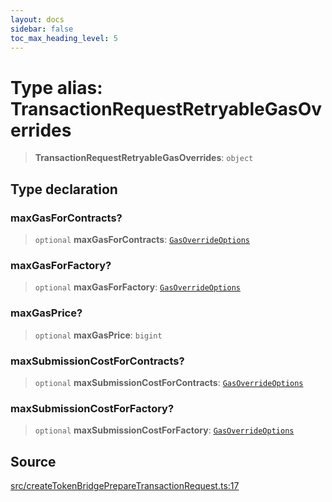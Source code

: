 ```yaml
---
layout: docs
sidebar: false
toc_max_heading_level: 5
---
```


# Type alias: TransactionRequestRetryableGasOverrides

> **TransactionRequestRetryableGasOverrides**: `object`

## Type declaration

### maxGasForContracts?

> `optional` **maxGasForContracts**: [`GasOverrideOptions`](../../utils/gasOverrides/type-aliases/GasOverrideOptions.md)

### maxGasForFactory?

> `optional` **maxGasForFactory**: [`GasOverrideOptions`](../../utils/gasOverrides/type-aliases/GasOverrideOptions.md)

### maxGasPrice?

> `optional` **maxGasPrice**: `bigint`

### maxSubmissionCostForContracts?

> `optional` **maxSubmissionCostForContracts**: [`GasOverrideOptions`](../../utils/gasOverrides/type-aliases/GasOverrideOptions.md)

### maxSubmissionCostForFactory?

> `optional` **maxSubmissionCostForFactory**: [`GasOverrideOptions`](../../utils/gasOverrides/type-aliases/GasOverrideOptions.md)

## Source

[src/createTokenBridgePrepareTransactionRequest.ts:17](https://github.com/anegg0/arbitrum-orbit-sdk/blob/b24cbe9cd68eb30d18566196d2c909bd4086db10/src/createTokenBridgePrepareTransactionRequest.ts#L17)
